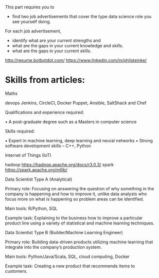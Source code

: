 This part requires you to 
- find two job advertisements that cover the type data science role you see yourself doing.

For each job advertisement,
- identify what are your current strengths and
- what are the gaps in your current knowledge and skills.
- what are the gaps in your current skills.



http://resume.botbotdot.com/
https://www.linkedin.com/in/philsteinke/



# Skills from articles:

Maths

devops
  Jenkins, CircleCI,
  Docker
  Puppet, Ansible, SaltShack and Chef
  
  
  Qualifications and experience required:

  •    A post-graduate degree such as a Masters in computer science  

  Skills required:

  •    Expert in machine learning, deep learning and neural networks
  •    Strong software development skills – C++, Python
  
  Internet of Things (IoT)
  
  hadoop https://hadoop.apache.org/docs/r3.0.3/
  spark https://spark.apache.org/mllib/

Data Scientist Type A (Analytical)

Primary role: Focusing on answering the question of why something in the company is happening and how to improve it, unlike data analysts who focus more on what is happening so problem areas can be identified.

Main tools: R/Python, SQL

Example task: Explaining to the business how to improve a particular product line using a variety of statistical and machine learning techniques.

Data Scientist Type B (Builder/Machine Learning Engineer)

Primary role: Building data-driven products utilizing machine learning that integrate into the company’s production system.

Main tools: Python/Java/Scala, SQL, cloud computing, Docker

Example task: Creating a new product that recommends items to customers.
